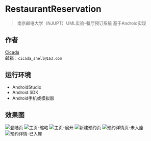 # RestaurantReservation
> 南京邮电大学（NJUPT）UML实验-餐厅预订系统
> 基于Android实现

## 作者
[Cicada](https://www.cicada-shell.com/)</br>
邮箱：`cicada_shell@163.com`

## 运行环境
* AndroidStudio
* Android SDK
* Android手机或模拟器


## 效果图
![登陆页](https://dn-coding-net-tweet.codehub.cn/photo/2019/8e747899-8140-4c58-8e3c-492b745edeff.jpg)
![主页-缩略](https://dn-coding-net-tweet.codehub.cn/photo/2019/45edb3a1-7575-4770-86f1-2937b3ea9320.jpg)
![主页-展开](https://dn-coding-net-tweet.codehub.cn/photo/2019/0ef5bc7e-2532-4e9b-8a95-641fcaa624d6.jpg)
![新建预约页](https://dn-coding-net-tweet.codehub.cn/photo/2019/d6157f44-322e-40d9-b967-244a5baa2b73.jpg)
![预约详情页-未入座](https://dn-coding-net-tweet.codehub.cn/photo/2019/0fc79897-169c-4db0-b4b4-80ab78fd0906.jpg)
![预约详情-已入座](https://dn-coding-net-tweet.codehub.cn/photo/2019/29851fc6-be6c-431c-8260-e5c507155a3b.jpg)
